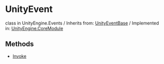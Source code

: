 # UnityEvent
class in UnityEngine.Events
 / Inherits from: <a href="https://docs.unity3d.com/6000.0/Documentation/ScriptReference/UnityEventBase.html">UnityEventBase</a> / Implemented in: <a href="https://docs.unity3d.com/6000.0/Documentation/ScriptReference/UnityEngine.CoreModule.html">UnityEngine.CoreModule</a>

## Methods
- <a href="https://docs.unity3d.com/6000.0/Documentation/ScriptReference/UnityEvent.Invoke.html">Invoke</a>
